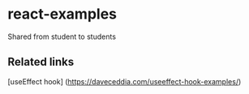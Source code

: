 # react-examples
Shared from student to students

## Related links
[useEffect hook] (https://daveceddia.com/useeffect-hook-examples/)

